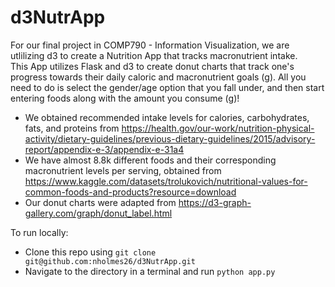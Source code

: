 # d3NutrApp

For our final project in COMP790 - Information Visualization, we are utlilizing d3 to create a Nutrition App that tracks macronutrient intake. <br /> 
This App utilizes Flask and d3 to create donut charts that track one's progress towards their daily caloric and macronutrient goals (g). All you need to do is select the gender/age option that you fall under, and then start entering foods along with the amount you consume (g)!

- We obtained recommended intake levels for calories, carbohydrates, fats, and proteins from https://health.gov/our-work/nutrition-physical-activity/dietary-guidelines/previous-dietary-guidelines/2015/advisory-report/appendix-e-3/appendix-e-31a4 <br />
- We have almost 8.8k different foods and their corresponding macronutrient levels per serving, obtained from https://www.kaggle.com/datasets/trolukovich/nutritional-values-for-common-foods-and-products?resource=download <br />
- Our donut charts were adapted from https://d3-graph-gallery.com/graph/donut_label.html <br />

To run locally:
<br />
- Clone this repo using `git clone git@github.com:nholmes26/d3NutrApp.git`
- Navigate to the directory in a terminal and run `python app.py` 
